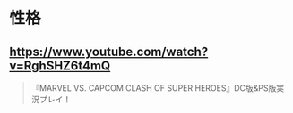 # 性格

## https://www.youtube.com/watch?v=RghSHZ6t4mQ

> 『MARVEL VS. CAPCOM CLASH OF SUPER HEROES』DC版&PS版実況プレイ！ 
